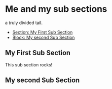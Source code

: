 <!-- GENERATED DOCUMENT DO NOT EDIT! -->
<!-- prettier-ignore-start -->
<!-- markdownlint-disable -->

# Me and my sub sections #

a truly divided tail.

* [Section: My First Sub Section](#my-first-sub-section)
* [Block: My second Sub Section](#my-second-sub-section)

## My First Sub Section ##

This sub section rocks!

## My second Sub Section ##

<!-- markdownlint-restore -->
<!-- prettier-ignore-end -->
<!-- GENERATED DOCUMENT DO NOT EDIT! -->
